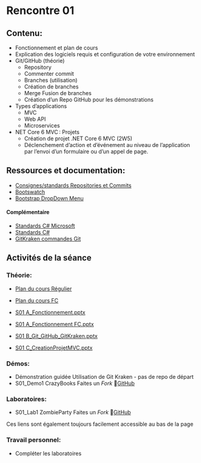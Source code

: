 # Rencontre 01

## Contenu: 
- Fonctionnement et plan de cours 
- Explication des logiciels requis et configuration de votre environnement 
- Git/GitHub (théorie)
  - Repository 
  - Commenter commit 
  - Branches (utilisation) 
  - Création de branches 
  - Merge Fusion de branches 
  - Création d’un Repo GitHub pour les démonstrations 
- Types d’applications
  - MVC 
  - Web API 
  - Microservices
- NET Core 6 MVC : Projets 
  - Création de projet .NET Core 6 MVC  (2W5) 
  - Déclenchement d’action et d’événement au niveau de l’application par l’envoi d’un formulaire ou d’un appel de page.

## Ressources et documentation: 
- [Consignes/standards Repositories et Commits](https://info.cegepmontpetit.ca/git)
- [Bootswatch](https://bootswatch.com/)
- [Bootstrap DropDown Menu](https://getbootstrap.com/docs/5.0)

#### Complémentaire 
- [Standards C# Microsoft](https://docs.microsoft.com/en-us/dotnet/csharp/programming-guide/inside-a-program/coding-conventions)
- [Standards C#](https://github.com/ktaranov/naming-convention/blob/master/C%23%20Coding%20Standards%20and%20Naming%20Conventions.md)
- [GitKraken commandes Git](https://cegepedouardmontpetit.sharepoint.com/:b:/r/sites/EDU-E23-420BW5EM-06139/Documents%20partages/General/gitkraken-git-basics-cheat-sheet.pdf?csf=1&web=1&e=oaWhM2)
## Activités de la séance

### Théorie:
- [Plan du cours Régulier](BRISE)
- [Plan du cours FC](https://cegepedouardmontpetit-my.sharepoint.com/:b:/r/personal/valerie_turgeon_cegepmontpetit_ca/Documents/420_3W6_SITE/PC_2024E_420-BW5-EM_ProgrammationWebTransac_V.TURGEON.pdf?csf=1&web=1&e=7n7ntP)

- [S01 A_Fonctionnement.pptx](BRISE)
- [S01 A_Fonctionnement FC.pptx](https://cegepedouardmontpetit-my.sharepoint.com/:p:/r/personal/valerie_turgeon_cegepmontpetit_ca/Documents/420_3W6_SITE/E24_PowerPoints/S01%20A_Fonctionnement%20FC.pptx?d=wd60f560f3d984818a59cb80f21f817a4&csf=1&web=1&e=VZMzDf)
- [S01 B_Git_GitHub_GitKraken.pptx](https://cegepedouardmontpetit-my.sharepoint.com/:p:/r/personal/valerie_turgeon_cegepmontpetit_ca/Documents/420_3W6_SITE/PowerPoints/S01B_Git_GitHub_GitKraken.pptx?d=w74e930702639447db13a5e81fbfa6f5b&csf=1&web=1&e=RBftVPhttps://cegepedouardmontpetit-my.sharepoint.com/:p:/r/personal/valerie_turgeon_cegepmontpetit_ca/Documents/420_3W6_SITE/E24_PowerPoints/S01B_Git_GitHub_GitKraken.pptx?d=w0a2857d0a1564a1a80bb538c06cfa5b8&csf=1&web=1&e=BGcpVG)
- [S01 C_CreationProjetMVC.pptx](https://cegepedouardmontpetit-my.sharepoint.com/:p:/r/personal/valerie_turgeon_cegepmontpetit_ca/Documents/420_3W6_SITE/E24_PowerPoints/S01C_CreationProjetMVC.pptx?d=wdf7fa06f8ea14679ba9b6fa58a2e7b2b&csf=1&web=1&e=tqbC1t)

### Démos:
- Démonstration guidée Utilisation de Git Kraken - pas de repo de départ
- S01_Demo1 CrazyBooks   Faites un *Fork* 🔗[GitHub](https://github.com/ProgWebTransFC/E24_S01_Demo1)

### Laboratoires:
- S01_Lab1 ZombieParty  Faites un *Fork* 🔗[GitHub](https://github.com/ProgWebTransFC/E24_S01_Lab1)

Ces liens sont également toujours facilement accessible au bas de la page


### Travail personnel: 
- Compléter les laboratoires
